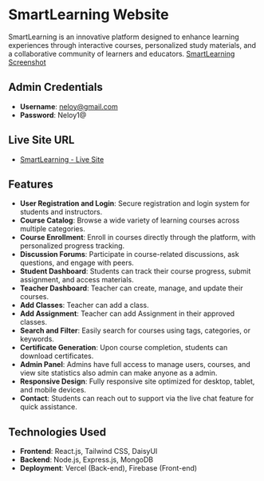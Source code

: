 # SmartLearning Website

SmartLearning is an innovative platform designed to enhance learning experiences through interactive courses, personalized study materials, and a collaborative community of learners and educators.
[SmartLearning Screenshot](https://i.ibb.co/Mks8KbXd/Screenshot-82.png)
## Admin Credentials

- **Username**: neloy@gmail.com
- **Password**: Neloy1@

## Live Site URL

- [SmartLearning - Live Site](https://smart-learning-710c0.web.app/)

## Features

- **User Registration and Login**: Secure registration and login system for students and instructors.
- **Course Catalog**: Browse a wide variety of learning courses across multiple categories.
- **Course Enrollment**: Enroll in courses directly through the platform, with personalized progress tracking.
- **Discussion Forums**: Participate in course-related discussions, ask questions, and engage with peers.
- **Student Dashboard**: Students can track their course progress, submit assignment, and access materials.
- **Teacher Dashboard**: Teacher can create, manage, and update their courses.
- **Add Classes**: Teacher can add a class.
- **Add Assignment**: Teacher can add Assignment in their approved classes.
- **Search and Filter**: Easily search for courses using tags, categories, or keywords.
- **Certificate Generation**: Upon course completion, students can download certificates.
- **Admin Panel**: Admins have full access to manage users, courses, and view site statistics also admin can make anyone as a admin.
- **Responsive Design**: Fully responsive site optimized for desktop, tablet, and mobile devices.
- **Contact**: Students can reach out to support via the live chat feature for quick assistance.

## Technologies Used

- **Frontend**: React.js, Tailwind CSS, DaisyUI
- **Backend**: Node.js, Express.js, MongoDB
- **Deployment**: Vercel (Back-end), Firebase (Front-end)
